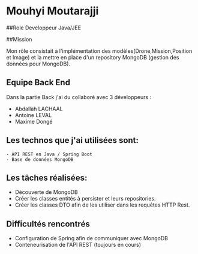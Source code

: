 # Mouhyi Moutarajji

##Role 
Developpeur Java/JEE

##Mission

Mon rôle consistait à l'implémentation des modèles(Drone,Mission,Position et Image) et la mettre en place d'un repository MongoDB (gestion des données pour MongoDB).

## Equipe Back End

Dans la partie Back j'ai du collaboré avec 3 développeurs :
- Abdallah LACHAAL
- Antoine LEVAL
- Maxime Dongé

## Les technos que j'ai utilisées sont: 
    - API REST en Java / Spring Boot
    - Base de données MongoDB

## Les tâches réalisées: 
  - Découverte de MongoDB
  - Créer les classes entités à persister et leurs repositories.
  - Créer les classes DTO afin de les utiliser dans les requêtes HTTP Rest.


## Difficultés rencontrés

- Configuration de Spring afin de communiquer avec MongoDB
- Conteneurisation de l'API REST (toujours en cours)
